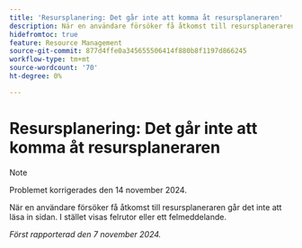 ```yaml
---
title: 'Resursplanering: Det går inte att komma åt resursplaneraren'
description: När en användare försöker få åtkomst till resursplaneraren går det inte att läsa in sidan. I stället visas felrutor eller ett felmeddelande.
hidefromtoc: true
feature: Resource Management
source-git-commit: 877d4ffe0a345655506414f880b8f1197d866245
workflow-type: tm+mt
source-wordcount: '70'
ht-degree: 0%

---
```


# Resursplanering: Det går inte att komma åt resursplaneraren

>[!NOTE]
>
>Problemet korrigerades den 14 november 2024.

När en användare försöker få åtkomst till resursplaneraren går det inte att läsa in sidan. I stället visas felrutor eller ett felmeddelande.

_Först rapporterad den 7 november 2024._
